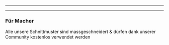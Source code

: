 - - -
- - -

### Für Macher

Alle unsere Schnittmuster sind massgeschneidert & dürfen dank unserer Community kostenlos verwendet werden
